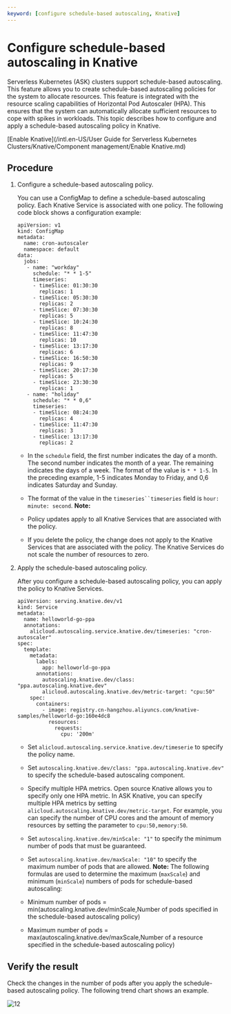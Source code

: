 ```yaml
---
keyword: [configure schedule-based autoscaling, Knative]
---
```


# Configure schedule-based autoscaling in Knative

Serverless Kubernetes \(ASK\) clusters support schedule-based autoscaling. This feature allows you to create schedule-based autoscaling policies for the system to allocate resources. This feature is integrated with the resource scaling capabilities of Horizontal Pod Autoscaler \(HPA\). This ensures that the system can automatically allocate sufficient resources to cope with spikes in workloads. This topic describes how to configure and apply a schedule-based autoscaling policy in Knative.

[Enable Knative](/intl.en-US/User Guide for Serverless Kubernetes Clusters/Knative/Component management/Enable Knative.md)

## Procedure

1.  Configure a schedule-based autoscaling policy.

    You can use a ConfigMap to define a schedule-based autoscaling policy. Each Knative Service is associated with one policy. The following code block shows a configuration example:

    ```
    apiVersion: v1
    kind: ConfigMap
    metadata:
      name: cron-autoscaler
      namespace: default
    data:
      jobs:
       - name: "workday"
         schedule: "* * 1-5"
         timeseries:
         - timeSlice: 01:30:30
           replicas: 1
         - timeSlice: 05:30:30
           replicas: 2
         - timeSlice: 07:30:30
           replicas: 5
         - timeSlice: 10:24:30
           replicas: 8
         - timeSlice: 11:47:30
           replicas: 10
         - timeSlice: 13:17:30
           replicas: 6
         - timeSlice: 16:50:30
           replicas: 9
         - timeSlice: 20:17:30
           replicas: 5
         - timeSlice: 23:30:30
           replicas: 1
       - name: "holiday"
         schedule: "* * 0,6"
         timeseries:
         - timeSlice: 08:24:30
           replicas: 4
         - timeSlice: 11:47:30
           replicas: 3
         - timeSlice: 13:17:30
           replicas: 2
    ```

    -   In the `schedule` field, the first number indicates the day of a month. The second number indicates the month of a year. The remaining indicates the days of a week. The format of the value is `* * 1-5`. In the preceding example, 1-5 indicates Monday to Friday, and 0,6 indicates Saturday and Sunday.
    -   The format of the value in the `timeseries``timeseries` field is `hour: minute: second`.
    **Note:**

    -   Policy updates apply to all Knative Services that are associated with the policy.
    -   If you delete the policy, the change does not apply to the Knative Services that are associated with the policy. The Knative Services do not scale the number of resources to zero.
2.  Apply the schedule-based autoscaling policy.

    After you configure a schedule-based autoscaling policy, you can apply the policy to Knative Services.

    ```
    apiVersion: serving.knative.dev/v1
    kind: Service
    metadata:
      name: helloworld-go-ppa
      annotations:
        alicloud.autoscaling.service.knative.dev/timeseries: "cron-autoscaler"
    spec:
      template:
        metadata:
          labels:
            app: helloworld-go-ppa
          annotations:
            autoscaling.knative.dev/class: "ppa.autoscaling.knative.dev"
            alicloud.autoscaling.knative.dev/metric-target: "cpu:50"
        spec:
          containers:
            - image: registry.cn-hangzhou.aliyuncs.com/knative-samples/helloworld-go:160e4dc8
              resources:
                requests:
                  cpu: '200m'              
    ```

    -   Set `alicloud.autoscaling.service.knative.dev/timeserie` to specify the policy name.
    -   Set `autoscaling.knative.dev/class: "ppa.autoscaling.knative.dev"` to specify the schedule-based autoscaling component.
    -   Specify multiple HPA metrics. Open source Knative allows you to specify only one HPA metric. In ASK Knative, you can specify multiple HPA metrics by setting `alicloud.autoscaling.knative.dev/metric-target`. For example, you can specify the number of CPU cores and the amount of memory resources by setting the parameter to `cpu:50,memory:50`.
    -   Set `autoscaling.knative.dev/minScale: "1"` to specify the minimum number of pods that must be guaranteed.
    -   Set `autoscaling.knative.dev/maxScale: "10"` to specify the maximum number of pods that are allowed.
    **Note:** The following formulas are used to determine the maximum \(`maxScale`\) and minimum \(`minScale`\) numbers of pods for schedule-based autoscaling:

    -   Minimum number of pods = min\(autoscaling.knative.dev/minScale,Number of pods specified in the schedule-based autoscaling policy\)
    -   Maximum number of pods = max\(autoscaling.knative.dev/maxScale,Number of a resource specified in the schedule-based autoscaling policy\)

## Verify the result

Check the changes in the number of pods after you apply the schedule-based autoscaling policy. The following trend chart shows an example.

![12](https://static-aliyun-doc.oss-accelerate.aliyuncs.com/assets/img/en-US/7701221261/p167946.png)

